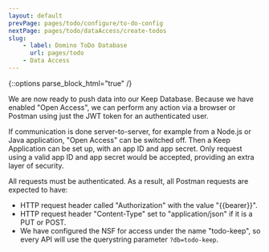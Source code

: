 ```yaml
---
layout: default
prevPage: pages/todo/configure/to-do-config
nextPage: pages/todo/dataAccess/create-todos
slug:
    - label: Domino ToDo Database
      url: pages/todo
    - Data Access
---
```


{::options parse_block_html="true" /}

We are now ready to push data into our Keep Database. Because we have enabled "Open Access", we can perform any action via a browser or Postman using just the JWT token for an authenticated user.

If communication is done server-to-server, for example from a Node.js or Java application, "Open Access" can be switched off. Then a Keep Application can be set up, with an app ID and app secret. Only request using a valid app ID and app secret would be accepted, providing an extra layer of security.

All requests must be authenticated. As a result, all Postman requests are expected to have:
- HTTP request header called "Authorization" with the value "&#123;&#123;bearer&#125;&#125;".
- HTTP request header "Content-Type" set to "application/json" if it is a PUT or POST.
- We have configured the NSF for access under the name "todo-keep", so every API will use the querystring parameter `?db=todo-keep`.
